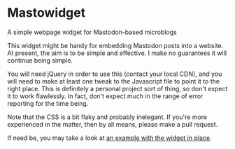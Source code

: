 # Mastowidget
A simple webpage widget for Mastodon-based microblogs

This widget might be handy for embedding Mastodon posts into a website.  At present, the aim is to be simple and effective.  I make no guarantees it will continue being simple.

You will need jQuery in order to use this (contact your local CDN), and you will need to make at least one tweak to the Javascript file to point it to the right place.  This is definitely a personal project sort of thing, so don't expect it to work flawlessly.  In fact, don't expect much in the range of error reporting for the time being.

Note that the CSS is a bit flaky and probably inelegant.  If you're more experienced in the matter, then by all means, please make a pull request.

If need be, you may take a look at [an example with the widget in place](https://captainspam.github.io/mastowidget/).
